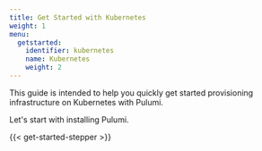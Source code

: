 ```yaml
---
title: Get Started with Kubernetes
weight: 1
menu:
  getstarted:
    identifier: kubernetes
    name: Kubernetes
    weight: 2
---
```


This guide is intended to help you quickly get started provisioning infrastructure on Kubernetes with Pulumi.

<!-- TODO embellish the summary/overview of the guide. -->

Let's start with installing Pulumi.

{{< get-started-stepper >}}
